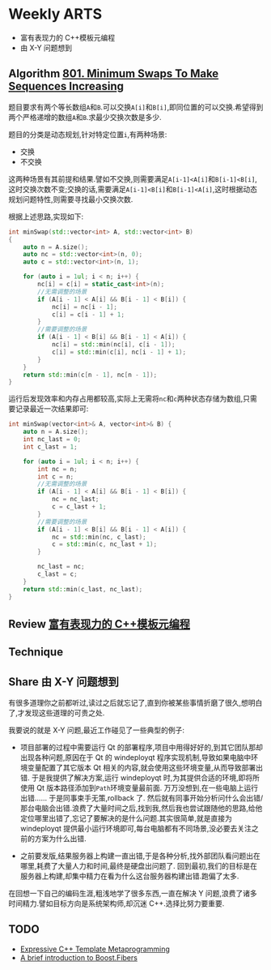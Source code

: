 # Weekly ARTS

- 富有表现力的 C++模板元编程
- 由 X-Y 问题想到

## Algorithm [801. Minimum Swaps To Make Sequences Increasing](https://leetcode.com/problems/minimum-swaps-to-make-sequences-increasing/)

题目要求有两个等长数组`A`和`B`.可以交换`A[i]`和`B[i]`,即同位置的可以交换.希望得到两个严格递增的数组`A`和`B`.求最少交换次数是多少.

题目的分类是动态规划,针对特定位置`i`,有两种场景:

- 交换
- 不交换

这两种场景有其前提和结果.譬如不交换,则需要满足`A[i-1]<A[i]`和`B[i-1]<B[i]`,这时交换次数不变;交换的话,需要满足`A[i-1]<B[i]`和`B[i-1]<A[i]`,这时根据动态规划问题特性,则需要寻找最小交换次数.

根据上述思路,实现如下:

```C++
int minSwap(std::vector<int> A, std::vector<int> B)
{
    auto n = A.size();
    auto nc = std::vector<int>(n, 0);
    auto c = std::vector<int>(n, 1);

    for (auto i = 1ul; i < n; i++) {
        nc[i] = c[i] = static_cast<int>(n);
        //无需调整的场景
        if (A[i - 1] < A[i] && B[i - 1] < B[i]) {
            nc[i] = nc[i - 1];
            c[i] = c[i - 1] + 1;
        }
        //需要调整的场景
        if (A[i - 1] < B[i] && B[i - 1] < A[i]) {
            nc[i] = std::min(nc[i], c[i - 1]);
            c[i] = std::min(c[i], nc[i - 1] + 1);
        }
    }
    return std::min(c[n - 1], nc[n - 1]);
}
```

运行后发现效率和内存占用都较高,实际上无需将`nc`和`c`两种状态存储为数组,只需要记录最近一次结果即可:

```C++
int minSwap(vector<int>& A, vector<int>& B) {
    auto n = A.size();
    int nc_last = 0;
    int c_last = 1;

    for (auto i = 1ul; i < n; i++) {
        int nc = n;
        int c = n;
        //无需调整的场景
        if (A[i - 1] < A[i] && B[i - 1] < B[i]) {
            nc = nc_last;
            c = c_last + 1;
        }
        //需要调整的场景
        if (A[i - 1] < B[i] && B[i - 1] < A[i]) {
            nc = std::min(nc, c_last);
            c = std::min(c, nc_last + 1);
        }

        nc_last = nc;
        c_last = c;
    }
    return std::min(c_last, nc_last);
}
```

## Review [富有表现力的 C++模板元编程](expressive_tmp.md)

## Technique

## Share 由 X-Y 问题想到

有很多道理你之前都听过,读过之后就忘记了,直到你被某些事情折磨了很久,想明白了,才发现这些道理的可贵之处.

我要说的就是 X-Y 问题,最近工作碰见了一些典型的例子:

- 项目部署的过程中需要运行 Qt 的部署程序,项目中用得好好的,到其它团队那却出现各种问题,原因在于 Qt 的 windeployqt 程序实现机制,导致如果电脑中环境变量配置了其它版本 Qt 相关的内容,就会使用这些环境变量,从而导致部署出错. 于是我提供了解决方案,运行 windeployqt 时,为其提供合适的环境,即将所使用 Qt 版本路径添加到`Path`环境变量最前面. 万万没想到,在一些电脑上运行出错...... 于是同事束手无策,rollback 了. 然后就有同事开始分析问什么会出错/那台电脑会出错.浪费了大量时间之后,找到我,然后我也尝试跟随他的思路,给他定位哪里出错了,忘记了要解决的是什么问题.其实很简单,就是直接为 windeployqt 提供最小运行环境即可,每台电脑都有不同场景,没必要去关注之前的方案为什么出错.

- 之前要发版,结果服务器上构建一直出错,于是各种分析,找外部团队看问题出在哪里,耗费了大量人力和时间,最终是硬盘出问题了. 回到最初,我们的目标是在服务器上构建,却集中精力在看为什么这台服务器构建出错.跑偏了太多.

在回想一下自己的编码生涯,粗浅地学了很多东西,一直在解决 Y 问题,浪费了诸多时间精力.譬如目标方向是系统架构师,却沉迷 C++.选择比努力要重要.

## TODO

- [Expressive C++ Template Metaprogramming](https://www.fluentcpp.com/2017/06/02/write-template-metaprogramming-expressively/)
- [A brief introduction to Boost.Fibers](http://www.romange.com/2018/12/15/introduction-to-fibers-in-c-/)
